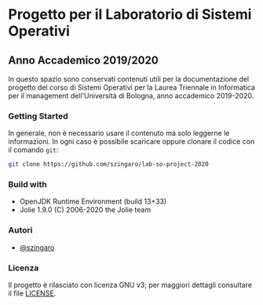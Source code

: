 # Progetto per il Laboratorio di Sistemi Operativi 
## Anno Accademico 2019/2020

In questo spazio sono conservati contenuti utili per la documentazione del progetto del corso di Sistemi Operativi per la Laurea Triennale in Informatica per il management dell'Università di Bologna, anno accademico 2019-2020.
<!-- I contenuti possono servire per scrivere documentazioni simili usando [il template LaTeX](docs/main.tex) e per accedere al [codice delle interfacce pubbliche](docs/assets/listings/) necessarie ad implementare il sistema descritto nella documentazione. -->

### Getting Started

In generale, non è necessario usare il contenuto ma solo leggerne le informazioni. 
In ogni caso è possibile scaricare oppure clonare il codice con il comando `git`:

```bash
git clone https://github.com/szingaro/lab-so-project-2020
```

### Build with

- OpenJDK Runtime Environment (build 13+33)
- Jolie 1.9.0 (C) 2006-2020 the Jolie team

### Autori

- [@szingaro](https://github.com/szingaro)

### Licenza

Il progetto è rilasciato con licenza GNU v3; per maggiori dettagli consultare il file [LICENSE](LICENSE).
